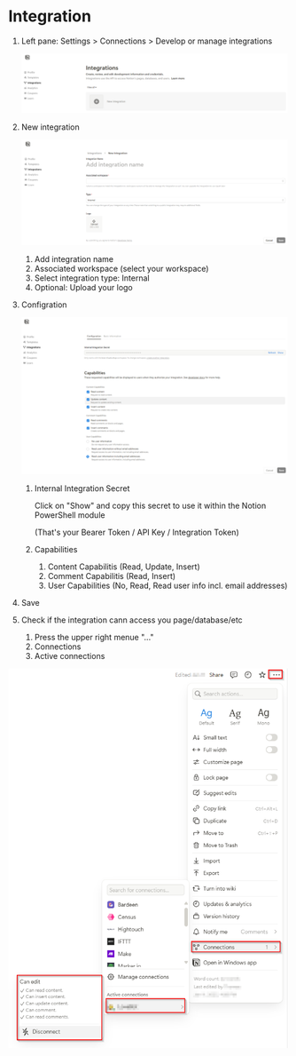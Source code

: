 # Integration

1. Left pane: Settings > Connections > Develop or manage integrations

    ![New Integration](./Integration01.png)

2. New integration

    ![New Integration basic information](./Integration02.png)

   1. Add integration name
   2. Associated workspace (select your workspace) 
   3. Select integration type: Internal
   4. Optional: Upload your logo

3. Configration

    ![Configuration](./Integration03.png)

   1. Internal Integration Secret

       Click on "Show" and copy this secret to use it within the Notion PowerShell module

       (That's your Bearer Token / API Key / Integration Token)

   3. Capabilities
      1. Content Capabilitis (Read, Update, Insert)
      2. Comment Capabilitis (Read, Insert)
      3. User Capabilities (No, Read, Read user info incl. email addresses)

4. Save

5. Check if the integration cann access you page/database/etc
   1. Press the upper right menue "..."
   2. Connections
   3. Active connections

![Access of integration](./Integration04.png)
